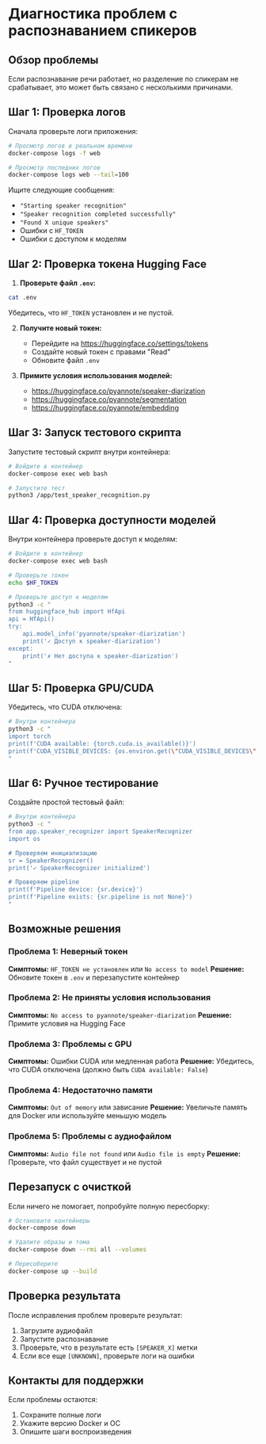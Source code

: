 # Диагностика проблем с распознаванием спикеров

## Обзор проблемы

Если распознавание речи работает, но разделение по спикерам не срабатывает, это может быть связано с несколькими причинами.

## Шаг 1: Проверка логов

Сначала проверьте логи приложения:

```bash
# Просмотр логов в реальном времени
docker-compose logs -f web

# Просмотр последних логов
docker-compose logs web --tail=100
```

Ищите следующие сообщения:
- `"Starting speaker recognition"`
- `"Speaker recognition completed successfully"`
- `"Found X unique speakers"`
- Ошибки с `HF_TOKEN`
- Ошибки с доступом к моделям

## Шаг 2: Проверка токена Hugging Face

1. **Проверьте файл `.env`:**
```bash
cat .env
```

Убедитесь, что `HF_TOKEN` установлен и не пустой.

2. **Получите новый токен:**
   - Перейдите на https://huggingface.co/settings/tokens
   - Создайте новый токен с правами "Read"
   - Обновите файл `.env`

3. **Примите условия использования моделей:**
   - https://huggingface.co/pyannote/speaker-diarization
   - https://huggingface.co/pyannote/segmentation  
   - https://huggingface.co/pyannote/embedding

## Шаг 3: Запуск тестового скрипта

Запустите тестовый скрипт внутри контейнера:

```bash
# Войдите в контейнер
docker-compose exec web bash

# Запустите тест
python3 /app/test_speaker_recognition.py
```

## Шаг 4: Проверка доступности моделей

Внутри контейнера проверьте доступ к моделям:

```bash
# Войдите в контейнер
docker-compose exec web bash

# Проверьте токен
echo $HF_TOKEN

# Проверьте доступ к моделям
python3 -c "
from huggingface_hub import HfApi
api = HfApi()
try:
    api.model_info('pyannote/speaker-diarization')
    print('✓ Доступ к speaker-diarization')
except:
    print('✗ Нет доступа к speaker-diarization')
"
```

## Шаг 5: Проверка GPU/CUDA

Убедитесь, что CUDA отключена:

```bash
# Внутри контейнера
python3 -c "
import torch
print(f'CUDA available: {torch.cuda.is_available()}')
print(f'CUDA_VISIBLE_DEVICES: {os.environ.get(\"CUDA_VISIBLE_DEVICES\", \"not set\")}')
"
```

## Шаг 6: Ручное тестирование

Создайте простой тестовый файл:

```bash
# Внутри контейнера
python3 -c "
from app.speaker_recognizer import SpeakerRecognizer
import os

# Проверяем инициализацию
sr = SpeakerRecognizer()
print('✓ SpeakerRecognizer initialized')

# Проверяем pipeline
print(f'Pipeline device: {sr.device}')
print(f'Pipeline exists: {sr.pipeline is not None}')
"
```

## Возможные решения

### Проблема 1: Неверный токен
**Симптомы:** `HF_TOKEN не установлен` или `No access to model`
**Решение:** Обновите токен в `.env` и перезапустите контейнер

### Проблема 2: Не приняты условия использования
**Симптомы:** `No access to pyannote/speaker-diarization`
**Решение:** Примите условия на Hugging Face

### Проблема 3: Проблемы с GPU
**Симптомы:** Ошибки CUDA или медленная работа
**Решение:** Убедитесь, что CUDA отключена (должно быть `CUDA available: False`)

### Проблема 4: Недостаточно памяти
**Симптомы:** `Out of memory` или зависание
**Решение:** Увеличьте память для Docker или используйте меньшую модель

### Проблема 5: Проблемы с аудиофайлом
**Симптомы:** `Audio file not found` или `Audio file is empty`
**Решение:** Проверьте, что файл существует и не пустой

## Перезапуск с очисткой

Если ничего не помогает, попробуйте полную пересборку:

```bash
# Остановите контейнеры
docker-compose down

# Удалите образы и тома
docker-compose down --rmi all --volumes

# Пересоберите
docker-compose up --build
```

## Проверка результата

После исправления проблем проверьте результат:

1. Загрузите аудиофайл
2. Запустите распознавание
3. Проверьте, что в результате есть `[SPEAKER_X]` метки
4. Если все еще `[UNKNOWN]`, проверьте логи на ошибки

## Контакты для поддержки

Если проблемы остаются:
1. Сохраните полные логи
2. Укажите версию Docker и ОС
3. Опишите шаги воспроизведения 